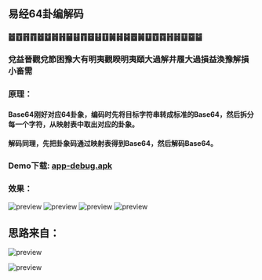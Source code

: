 ## 易经64卦编解码 
### ䷹䷩䷢䷓䷹䷻䷮䷏䷍䷣䷓䷥䷣䷚䷛䷧䷯䷉䷛䷨䷩䷺䷏䷧䷨䷈䷄
### 兌益晉觀兌節困豫大有明夷觀睽明夷頤大過解井履大過損益渙豫解損小畜需

### 原理：
#### Base64刚好对应64卦象，编码时先将目标字符串转成标准的Base64，然后拆分每一个字符，从映射表中取出对应的卦象。
#### 解码同理，先把卦象码通过映射表得到Base64，然后解码Base64。

### Demo下载: [app-debug.apk](https://github.com/wuyr/HexagramDecoder/raw/master/app-debug.apk)

### 效果：
![preview](https://github.com/wuyr/HexagramDecoder/raw/master/previews/preview1.gif) ![preview](https://github.com/wuyr/HexagramDecoder/raw/master/previews/preview2.gif)
![preview](https://github.com/wuyr/HexagramDecoder/raw/master/previews/preview3.gif) ![preview](https://github.com/wuyr/HexagramDecoder/raw/master/previews/preview4.gif)

## 思路来自：
![preview](https://github.com/wuyr/HexagramDecoder/raw/master/previews/preview6.jpg) 

![preview](https://github.com/wuyr/HexagramDecoder/raw/master/previews/preview5.jpg)
